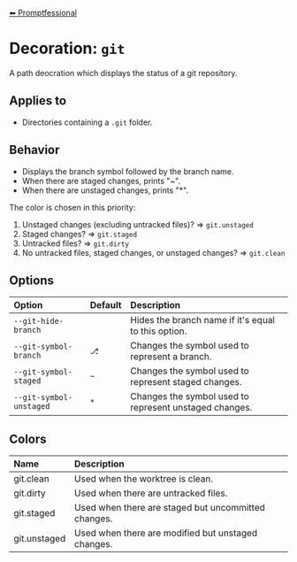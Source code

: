 [⬅ Promptfessional](../README.md#documentation)

# Decoration: `git`

A path deocration which displays the status of a git repository.

## Applies to

- Directories containing a `.git` folder. 

## Behavior

- Displays the branch symbol followed by the branch name.
- When there are staged changes, prints "~".
- When there are unstaged changes, prints "*".

The color is chosen in this priority: 

1. Unstaged changes (excluding untracked files)? => `git.unstaged`
2. Staged changes? => `git.staged`
3. Untracked files? => `git.dirty`
4. No untracked files, staged changes, or unstaged changes? => `git.clean`

## Options

|Option|Default|Description|
|:--|:--|:--|
|`--git-hide-branch`||Hides the branch name if it's equal to this option.|
|`--git-symbol-branch`|`⎇ `|Changes the symbol used to represent a branch.|
|`--git-symbol-staged`|`~`|Changes the symbol used to represent staged changes.|
|`--git-symbol-unstaged`|`*`|Changes the symbol used to represent unstaged changes.|

## Colors

|Name|Description|
|:--|:--|
|git.clean|Used when the worktree is clean.|
|git.dirty|Used when there are untracked files.|
|git.staged|Used when there are staged but uncommitted changes.|
|git.unstaged|Used when there are modified but unstaged changes.|
